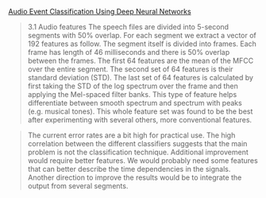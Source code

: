 
[Audio Event Classification Using Deep Neural Networks](http://smartfp7.eu/sites/default/files/field/files/page/Audio_classification_IS13.v1.03.final_.pdf)

> 3.1 Audio features
> The speech files are divided into 5-second segments with 50%
> overlap. For each segment we extract a vector of 192 features
> as follow. The segment itself is divided into frames. Each
> frame has length of 46 milliseconds and there is 50% overlap
> between the frames. The first 64 features are the mean of the
> MFCC over the entire segment. The second set of 64 features
> is their standard deviation (STD). The last set of 64 features is
> calculated by first taking the STD of the log spectrum over the
> frame and then applying the Mel-spaced filter banks. This type
> of feature helps differentiate between smooth spectrum and
> spectrum with peaks (e.g. musical tones).
> This whole feature set was found to be the best after
> experimenting with several others, more conventional features.

> The current error rates are a bit high for practical use. The
> high correlation between the different classifiers suggests that
> the main problem is not the classification technique.
> Additional improvement would require better features. We
> would probably need some features that can better describe
> the time dependencies in the signals. Another direction to
> improve the results would be to integrate the output from
> several segments.


